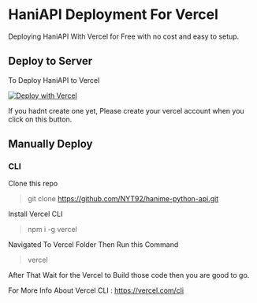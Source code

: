 # HaniAPI Deployment For Vercel

Deploying HaniAPI With Vercel for Free with no cost and easy to setup.

## Deploy to Server

To Deploy HaniAPI to Vercel  

[![Deploy with Vercel](https://vercel.com/button)](https://vercel.com/new/clone?repository-url=https://github.com/NYT92/hanime-python-api/tree/main/vercel)

If you hadnt create one yet, Please create your vercel account when you click on this button.

## Manually Deploy

### CLI

Clone this repo
> git clone https://github.com/NYT92/hanime-python-api.git

Install Vercel CLI 
> npm i -g vercel

Navigated To Vercel Folder Then Run this Command
> vercel

After That Wait for the Vercel to Build those code then you are good to go.  

For More Info About Vercel CLI : https://vercel.com/cli
